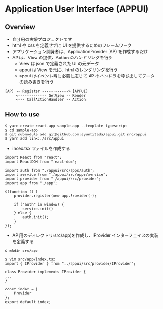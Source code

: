 # Application User Interface (APPUI)

## Overview

- 自分用の実験プロジェクトです
- html や css を定義せずに UI を提供するためのフレームワーク
- アプリケーション開発者は、ApplicationProvider (AP) を作成するだけ
- AP は、View の提供、Action のハンドリングを行う
  - View は json で定義された UI の元データ
  - appui は View を元に、html のレンダリングを行う
  - appui はイベント時に必要に応じて AP のハンドラを呼び出してデータの読み書きを行う

```
[AP] -- Register ------------> [APPUI]
     <------------- GetView -- Render
     <--- CallActionHandler -- Action
```

## How to use

```
$ yarn create react-app sample-app --template typescript
$ cd sample-app
$ git submodule add git@github.com:syunkitada/appui.git src/appui
$ yarn add link:./src/appui
```

- index.tsx ファイルを作成する

```
import React from "react";
import ReactDOM from "react-dom";

import auth from "./appui/src/apps/auth";
import service from "./appui/src/apps/service";
import provider from "./appui/src/provider";
import app from "./app";

$(function () {
    provider.register(new app.Provider());

    if ("auth" in window) {
        service.init();
    } else {
        auth.init();
    }
});
```

- AP 用のディレクトリ(src/app)を作成し、IProvider インターフェイスの実装を定義する

```
$ mkdir src/app

$ vim src/app/index.tsx
import { IProvider } from "../appui/src/provider/IProvider";

class Provider implements IProvider {
...
}

const index = {
    Provider
};
export default index;
```
